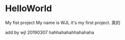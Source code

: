 # HelloWorld
My fist project 
My name is WJL
it's my first project.
真的


add by wjl 20190307
hahhahahahhahahaha
